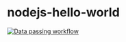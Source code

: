 # nodejs-hello-world

[![Data passing workflow](https://github.com/Yashaswini18/nodejs-hello-world/actions/workflows/main.yml/badge.svg)](https://github.com/Yashaswini18/nodejs-hello-world/actions/workflows/main.yml)
